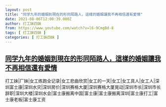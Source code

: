 ```yaml
---
layout: post
title: "同学九年的婚姻到現在的形同陌路人，這樣的婚姻讓我不再相信還有愛情"
date: 2021-08-06T12:00:39.000Z
author: 打工妹四妹
from: https://www.youtube.com/watch?v=l6-9CmgBd-8
tags: [ 打工妹四妹 ]
categories: [ 打工妹四妹 ]
---
```

<!--1628251239000-->
[同学九年的婚姻到現在的形同陌路人，這樣的婚姻讓我不再相信還有愛情](https://www.youtube.com/watch?v=l6-9CmgBd-8)
------

<div>
打工妹|厂妹|女工练跑全记录|女工悲曲欣赏|女工的一天|女工|女工具人|女工人|深圳富士康|深圳水灾|深圳房价|深圳赛格大厦|深圳赛格大厦晃动|深圳市长|深圳市长辞职|深圳大楼|深圳水会|富士康搬离中国|富士康|富士康搬离深圳|富士康打工|富士康老板|富士康工资
</div>
